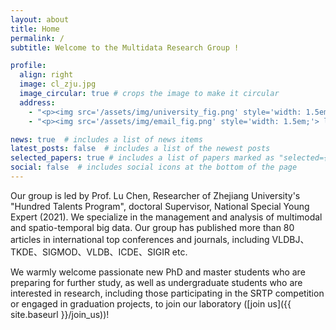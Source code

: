 ```yaml
---
layout: about
title: Home
permalink: /
subtitle: Welcome to the Multidata Research Group !

profile:
  align: right
  image: cl_zju.jpg
  image_circular: true # crops the image to make it circular
  address:
    - "<p><img src='/assets/img/university_fig.png' style='width: 1.5em;'> Zhejiang University</p>"
    - "<p><img src='/assets/img/email_fig.png' style='width: 1.5em;'> luchen@zju.edu.cn</p>"

news: true  # includes a list of news items
latest_posts: false  # includes a list of the newest posts
selected_papers: true # includes a list of papers marked as "selected={true}"
social: false  # includes social icons at the bottom of the page
--- 
```


Our group is led by Prof. Lu Chen, Researcher of Zhejiang University's "Hundred Talents Program", doctoral Supervisor, National Special Young Expert (2021). We specialize in the management and analysis of multimodal and spatio-temporal big data. Our group has published more than 80 articles in international top conferences and journals, including VLDBJ、TKDE、SIGMOD、VLDB、ICDE、SIGIR etc.

We warmly welcome passionate new PhD and master students who are preparing for further study, as well as undergraduate students who are interested in research, including those participating in the SRTP competition or engaged in graduation projects, to join our laboratory ([join us]({{ site.baseurl }}/join_us))!

<!-- I have been very fortunate to work with Prof. [Yunjun Gao](https://person.zju.edu.cn/en/gaoyj_en) at Zhejiang University <img src='/assets/img/zju_logo.svg' style="width: 4em;">, with Prof. [Zhikun Zhang](http://zhangzhk.com/) at Stanford University <img src='/assets/img/stanford_logo.svg' style="width: 4em;">, with Prof. [Christian S. Jensen](https://homes.cs.aau.dk/~csj/) at Aalborg University <img src='/assets/img/aau_logo.svg' style="width: 4em;">,  with Prof. [Baihua Zheng](https://faculty.smu.edu.sg/profile/zheng-baihua-521) at Singapore Management University <img src='/assets/img/smu_logo.svg' style="width: 3.5em;">, with Dr. [Jianxun Lian](https://www.microsoft.com/en-us/research/people/jialia) and Dr. [Xing Xie](https://www.microsoft.com/en-us/research/people/xingx/) at [Microsoft Research Asia](https://www.msra.cn/) <img src='/assets/img/microsoft_logo.svg' style="width: 4em;">. -->

<!-- Write your biography here. Tell the world about yourself. Link to your favorite [subreddit](http://reddit.com). You can put a picture in, too. The code is already in, just name your picture `prof_pic.jpg` and put it in the `img/` folder.

Put your address / P.O. box / other info right below your picture. You can also disable any of these elements by editing `profile` property of the YAML header of your `_pages/about.md`. Edit `_bibliography/papers.bib` and Jekyll will render your [publications page](/al-folio/publications/) automatically.

Link to your social media connections, too. This theme is set up to use [Font Awesome icons](http://fortawesome.github.io/Font-Awesome/) and [Academicons](https://jpswalsh.github.io/academicons/), like the ones below. Add your Facebook, Twitter, LinkedIn, Google Scholar, or just disable all of them. -->

